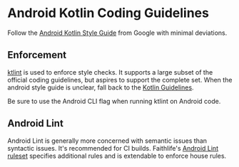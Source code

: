 
# Android Kotlin Coding Guidelines

Follow the [Android Kotlin Style Guide](https://developer.android.com/kotlin/style-guide) from Google with minimal deviations.

## Enforcement

[ktlint](https://github.com/pinterest/ktlint/) is used to enforce style checks. It supports a large subset of the official coding guidelines, but aspires to support the complete set. When the android style guide is unclear, fall back to the [Kotlin Guidelines](kotlin.md).

Be sure to use the Android CLI flag when running ktlint on Android code.

## Android Lint

Android Lint is generally more concerned with semantic issues than syntactic issues. It's recommended for CI builds. Faithlife's [Android Lint ruleset](https://github.com/Faithlife/AndroidLint/) specifies additional rules and is extendable to enforce house rules.
